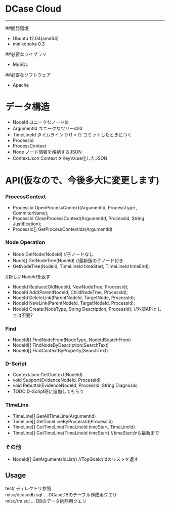 ﻿# DCase Cloud
---
##開発環境
* Ubuntu 12.04(amd64)
* minikonoha 0.3

##必要なライブラリ
* MySQL

##必要なソフトウェア
* Apache

データ構造
===============

* NodeId   ユニークなノードId
* ArgumentId ユニークなツリーのId
* TimeLineId タイムラインID   t1 < t2 コミットしたときにつく
* ProcessId
* ProcessContext
* Node ノード情報を格納するJSON
* ContextJson Context をKeyValue化したJSON


API(仮なので、今後多大に変更します)
================

### ProcessContext
* ProcessId OpenProcessContext(ArgumentId, ProcessType , CommiterName);
* ProcessId CloseProcessContext(ArgumentId, ProcessId, String Justification);
* ProcessId[] GetProcessContextIds(ArgumentId)

### Node Operation
* Node GetNode(NodeId) //子ノードなし
* Node[] GetNodeTree(NodeId) //最新版の子ノード付き
* GetNodeTree(NodeId, TimeLineId timeStart, TImeLineId timeEnd);

//新しいNodeIdを返す
* NodeId Replace(OldNodeId, NewNodeTree, ProcessId);
* NodeId Add(ParentNodeId, ChildNodeTree, ProcessId);
* NodeId DeleteLink(ParentNodeId, TargetNode, ProcessId);
* NodeId NewLink(ParentNodeId, TargetNodeId, ProcessId);
* NodeId Create(NodeType, String Description, ProcessId); //外部APIとしては不要?

### Find
* NodeId[] FindNodeFrom(NodeType, NodeIdSearchFrom)
* NodeId[] FindNodeByDescription(SearchText)
* NodeId[] FindContextByProperty(SearchText)

### D-Script
* ContextJson GetContext(NodeId)
* void Support(EvidenceNodeId, ProcessId)
* void Rebuttal(EvidenceNodeId, ProcessId, String Diagnosis)
* TODO D-Script班に追加してもらう

### TimeLine
* TimeLine[] GetAllTimeLine(ArgumentId)
* TimeLine[] GetTimeLineByProcessId(ProcessId)
* TimeLine[] GetTimeLine(TimeLineId timeStart, TimeLineId)
* TimeLine[] GetTimeLine(TimeLineId timeStart) //timeStartから最新まで

### その他
* NodeId[] GetArgumentsIdList() //TopGoalのIdのリストを返す

## Usage
test/ ディレクトリ参照<br>
misc/dcasedb.sql ... DCaseDBのテーブル作成用クエリ<br>
misc/rm.sql      ... DBのデータ削除用クエリ
